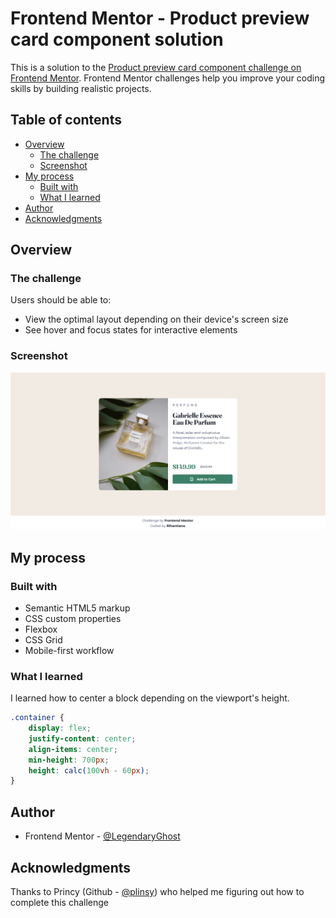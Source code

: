 # Frontend Mentor - Product preview card component solution

This is a solution to the [Product preview card component challenge on Frontend Mentor](https://www.frontendmentor.io/challenges/product-preview-card-component-GO7UmttRfa). Frontend Mentor challenges help you improve your coding skills by building realistic projects.

## Table of contents

- [Overview](#overview)
  - [The challenge](#the-challenge)
  - [Screenshot](#screenshot)
- [My process](#my-process)
  - [Built with](#built-with)
  - [What I learned](#what-i-learned)
- [Author](#author)
- [Acknowledgments](#acknowledgments)

## Overview

### The challenge

Users should be able to:

- View the optimal layout depending on their device's screen size
- See hover and focus states for interactive elements

### Screenshot

![Screenshot](./images/screenshot.png)

## My process

### Built with

- Semantic HTML5 markup
- CSS custom properties
- Flexbox
- CSS Grid
- Mobile-first workflow

### What I learned

I learned how to center a block depending on the viewport's height.

```css
.container {
    display: flex;
    justify-content: center;
    align-items: center;
    min-height: 700px;
    height: calc(100vh - 60px);
}
```

## Author

- Frontend Mentor - [@LegendaryGhost](https://www.frontendmentor.io/profile/LegendaryGhost)

## Acknowledgments

Thanks to Princy (Github - [@plinsy](https://github.com/plinsy)) who helped me figuring out how to complete this challenge
